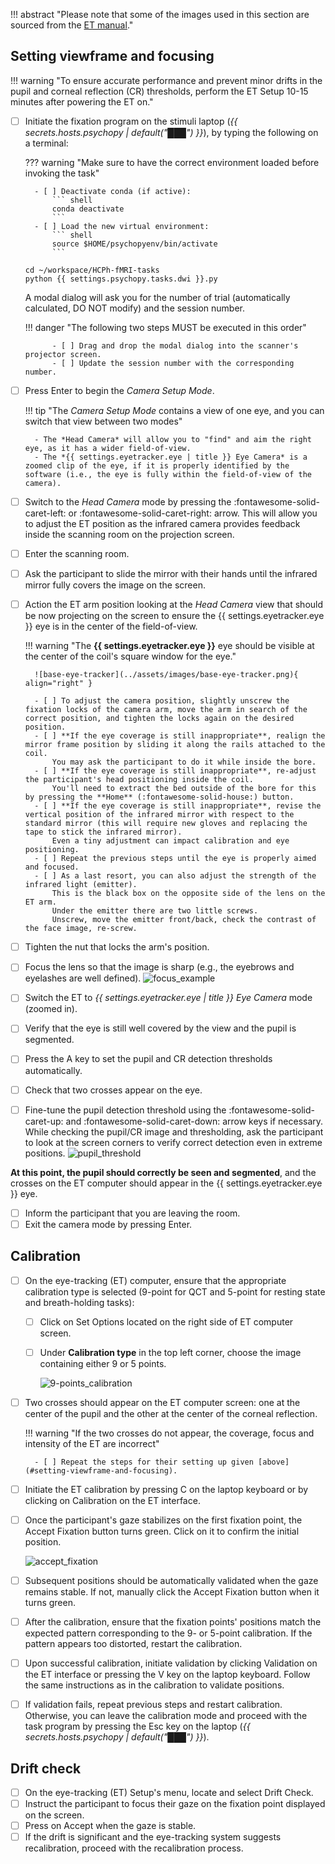 !!! abstract "Please note that some of the images used in this section are sourced from the [ET manual](../assets/files/EL1000Plus_UserManual_1.0.20_GOP.pdf)."

## Setting viewframe and focusing

!!! warning "To ensure accurate performance and prevent minor drifts in the pupil and corneal reflection (CR) thresholds, perform the ET Setup 10-15 minutes after powering the ET on."

- [ ] Initiate the fixation program on the stimuli laptop (*{{ secrets.hosts.psychopy | default("███") }}*), by typing the following on a terminal:

    ??? warning "Make sure to have the correct environment loaded before invoking the task"

        - [ ] Deactivate conda (if active):
            ``` shell
            conda deactivate
            ```
        - [ ] Load the new virtual environment:
            ``` shell
            source $HOME/psychopyenv/bin/activate
            ```

    ``` shell
    cd ~/workspace/HCPh-fMRI-tasks
    python {{ settings.psychopy.tasks.dwi }}.py
    ```

    A modal dialog will ask you for the number of trial (automatically calculated, DO NOT modify) and the session number.

    !!! danger "The following two steps MUST be executed in this order"

            - [ ] Drag and drop the modal dialog into the scanner's projector screen.
            - [ ] Update the session number with the corresponding number.

- [ ] Press <span class="keypress">Enter</span> to begin the *Camera Setup Mode*.

    !!! tip "The *Camera Setup Mode* contains a view of one eye, and you can switch that view between two modes"

        - The *Head Camera* will allow you to "find" and aim the right eye, as it has a wider field-of-view.
        - The *{{ settings.eyetracker.eye | title }} Eye Camera* is a zoomed clip of the eye, if it is properly identified by the software (i.e., the eye is fully within the field-of-view of the camera).

- [ ] Switch to the *Head Camera* mode by pressing the <span class="keypress">:fontawesome-solid-caret-left:</span> or <span class="keypress">:fontawesome-solid-caret-right:</span> arrow.
    This will allow you to adjust the ET position as the infrared camera provides feedback inside the scanning room on the projection screen.
- [ ] Enter the scanning room.
- [ ] Ask the participant to slide the mirror with their hands until the infrared mirror fully covers the image on the screen.
- [ ] Action the ET arm position looking at the *Head Camera* view that should be now projecting on the screen to ensure the {{ settings.eyetracker.eye }} eye is in the center of the field-of-view.

    !!! warning "The **{{ settings.eyetracker.eye }}** eye should be visible at the center of the coil's square window for the eye."

        ![base-eye-tracker](../assets/images/base-eye-tracker.png){ align="right" }

        - [ ] To adjust the camera position, slightly unscrew the fixation locks of the camera arm, move the arm in search of the correct position, and tighten the locks again on the desired position.
        - [ ] **If the eye coverage is still inappropriate**, realign the mirror frame position by sliding it along the rails attached to the coil.
            You may ask the participant to do it while inside the bore.
        - [ ] **If the eye coverage is still inappropriate**, re-adjust the participant's head positioning inside the coil.
            You'll need to extract the bed outside of the bore for this by pressing the **Home** (:fontawesome-solid-house:) button.
        - [ ] **If the eye coverage is still inappropriate**, revise the vertical position of the infrared mirror with respect to the standard mirror (this will require new gloves and replacing the tape to stick the infrared mirror).
            Even a tiny adjustment can impact calibration and eye positioning.
        - [ ] Repeat the previous steps until the eye is properly aimed and focused.
        - [ ] As a last resort, you can also adjust the strength of the infrared light (emitter).
            This is the black box on the opposite side of the lens on the ET arm.
            Under the emitter there are two little screws.
            Unscrew, move the emitter front/back, check the contrast of the face image, re-screw.

- [ ] Tighten the nut that locks the arm's position.
- [ ] Focus the lens so that the image is sharp (e.g., the eyebrows and eyelashes are well defined).
    ![focus_example](../assets/images/focus.png)
- [ ] Switch the ET to *{{ settings.eyetracker.eye | title }} Eye Camera* mode (zoomed in).
- [ ] Verify that the eye is still well covered by the view and the pupil is segmented.
- [ ] Press the <span class="keypress">A</span> key to set the pupil and CR detection thresholds automatically.
- [ ] Check that two crosses appear on the eye.
- [ ] Fine-tune the pupil detection threshold using the <span class="keypress">:fontawesome-solid-caret-up:</span> and <span class="keypress">:fontawesome-solid-caret-down:</span> arrow keys if necessary.
    While checking the pupil/CR image and thresholding, ask the participant to look at the screen corners to verify correct detection even in extreme positions.
    ![pupil_threshold](../assets/images/pupil_threshold.png)

**At this point, the pupil should correctly be seen and segmented**, and the crosses on the ET computer should appear in the {{ settings.eyetracker.eye }} eye.

- [ ] Inform the participant that you are leaving the room.
- [ ] Exit the camera mode by pressing <span class="keypress">Enter</span>.

## Calibration

- [ ] On the eye-tracking (ET) computer, ensure that the appropriate calibration type is selected (9-point for QCT and 5-point for resting state and breath-holding tasks):
    - [ ] Click on <span class="keypress">Set Options</span> located on the right side of ET computer screen.
    - [ ] Under **Calibration type** in the top left corner, choose the image containing either 9 or 5 points.

        ![9-points_calibration](../assets/images/9-points_calibration.jpg)

- [ ] Two crosses should appear on the ET computer screen: one at the center of the pupil and the other at the center of the corneal reflection.

    !!! warning "If the two crosses do not appear, the coverage, focus and intensity of the ET are incorrect"

        - [ ] Repeat the steps for their setting up given [above](#setting-viewframe-and-focusing).

- [ ] Initiate the ET calibration by pressing <span class="keypress">C</span> on the laptop keyboard or by clicking on <span class="keypress">Calibration</span> on the ET interface.
- [ ] Once the participant's gaze stabilizes on the first fixation point, the <span class="keypress">Accept Fixation</span> button turns green.
    Click on it to confirm the initial position.

    ![accept_fixation](../assets/images/accept_fixation.jpg)

- [ ] Subsequent positions should be automatically validated when the gaze remains stable.
    If not, manually click the <span class="keypress">Accept Fixation</span> button when it turns green.
- [ ] After the calibration, ensure that the fixation points' positions match the expected pattern corresponding to the 9- or 5-point calibration.
    If the pattern appears too distorted, restart the calibration.
- [ ] Upon successful calibration, initiate validation by clicking <span class="keypress">Validation</span> on the ET interface or pressing the <span class="keypress">V</span> key on the laptop keyboard. Follow the same instructions as in the calibration to validate positions.
- [ ] If validation fails, repeat previous steps and restart calibration. Otherwise, you can leave the calibration mode and proceed with the task program by pressing the <span class="keypress">Esc</span> key on the laptop (*{{ secrets.hosts.psychopy | default("███") }}*).

## Drift check

- [ ]  On the eye-tracking (ET) Setup's menu, locate and select <span class="keypress">Drift Check</span>.
- [ ]  Instruct the participant to focus their gaze on the fixation point displayed on the screen.
- [ ]  Press on <span class="keypress">Accept</span> when the gaze is stable.
- [ ]  If the drift is significant and the eye-tracking system suggests recalibration, proceed with the recalibration process.